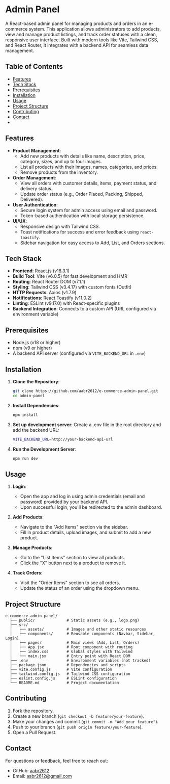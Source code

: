 # Admin Panel

A React-based admin panel for managing products and orders in an e-commerce system. This application allows administrators to add products, view and manage product listings, and track order statuses with a clean, responsive user interface. Built with modern tools like Vite, Tailwind CSS, and React Router, it integrates with a backend API for seamless data management.

## Table of Contents
- [Features](#features)
- [Tech Stack](#tech-stack)
- [Prerequisites](#prerequisites)
- [Installation](#installation)
- [Usage](#usage)
- [Project Structure](#project-structure)
- [Contributing](#contributing)
- [Contact](#contact)
- 
## Features

- **Product Management**:
  - Add new products with details like name, description, price, category, sizes, and up to four images.
  - List all products with their images, names, categories, and prices.
  - Remove products from the inventory.
- **Order Management**:
  - View all orders with customer details, items, payment status, and delivery status.
  - Update order status (e.g., Order Placed, Packing, Shipped, Delivered).
- **User Authentication**:
  - Secure login system for admin access using email and password.
  - Token-based authentication with local storage persistence.
- **UI/UX**:
  - Responsive design with Tailwind CSS.
  - Toast notifications for success and error feedback using `react-toastify`.
  - Sidebar navigation for easy access to Add, List, and Orders sections.

## Tech Stack

- **Frontend**: React.js (v18.3.1)
- **Build Tool**: Vite (v6.0.5) for fast development and HMR
- **Routing**: React Router DOM (v7.1.1)
- **Styling**: Tailwind CSS (v3.4.17) with custom fonts (Outfit)
- **HTTP Requests**: Axios (v1.7.9)
- **Notifications**: React Toastify (v11.0.2)
- **Linting**: ESLint (v9.17.0) with React-specific plugins
- **Backend Integration**: Connects to a custom API (URL configured via environment variable)

## Prerequisites

- Node.js (v18 or higher)
- npm (v9 or higher)
- A backend API server (configured via `VITE_BACKEND_URL` in `.env`)

## Installation

1. **Clone the Repository**:
   ```bash
   git clone https://github.com/aabr2612/e-commerce-admin-panel.git
   cd admin-panel
   ```
2. **Install Dependencies**:
   ```bash
   npm install
   ```
3. **Set up development server**:
   Create a .env file in the root directory and add the backend URL:
   ```bash
   VITE_BACKEND_URL=http://your-backend-api-url
   ```
4. **Run the Development Server**:
   ```bash
   npm run dev
   ```

## Usage

1. **Login**:
   - Open the app and log in using admin credentials (email and password) provided by your backend API.
   - Upon successful login, you'll be redirected to the admin dashboard.

2. **Add Products**:
   - Navigate to the "Add Items" section via the sidebar.
   - Fill in product details, upload images, and submit to add a new product.

3. **Manage Products**:
   - Go to the "List Items" section to view all products.
   - Click the "X" button next to a product to remove it.

4. **Track Orders**:
   - Visit the "Order Items" section to see all orders.
   - Update the status of an order using the dropdown menu.

## Project Structure
    e-commerce-admin-panel/
      ├── public/              # Static assets (e.g., logo.png)
      ├── src/
      │   ├── assets/          # Images and other static resources
      │   ├── components/      # Reusable components (Navbar, Sidebar, Login)
      │   ├── pages/           # Main views (Add, List, Orders)
      │   ├── App.jsx          # Root component with routing
      │   ├── index.css        # Global styles with Tailwind
      │   └── main.jsx         # Entry point with React DOM
      ├── .env                 # Environment variables (not tracked)
      ├── package.json         # Dependencies and scripts
      ├── vite.config.js       # Vite configuration
      ├── tailwind.config.js   # Tailwind CSS configuration
      ├── eslint.config.js     # ESLint configuration
      └── README.md            # Project documentation
      
## Contributing
  1. Fork the repository.
  2. Create a new branch (`git checkout -b feature/your-feature`).
  3. Make your changes and commit (`git commit -m "Add your feature"`).
  4. Push to your branch (`git push origin feature/your-feature`).
  5. Open a Pull Request.

## Contact

For questions or feedback, feel free to reach out:
- GitHub: [aabr2612](https://github.com/aabr2612)
- Email: aabr2612@gmail.com
